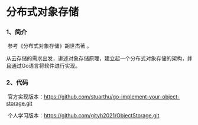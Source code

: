 # 分布式对象存储

### 1、简介

​	参考《分布式对象存储》胡世杰著 。

​	从云存储的需求出发，讲述对象存储原理，建立起一个分布式对象存储的架构，并且通过Go语言将软件进行实现。

### 2、代码

​	官方实现版本：https://github.com/stuarthu/go-implement-your-object-storage.git

​	个人学习版本：https://github.com/gityh2021/ObjectStorage.git

